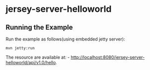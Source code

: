 # jersey-server-helloworld

Running the Example
------------------

Run the example as follows(using embedded jetty server):

    mvn jetty:run
    
    
The resource are available at:
    - [http://localhost:8080/jersey-server-helloworld/api/v1.0/hello](http://localhost:8080/jersey-server-helloworld/api/v1.0/hello).

